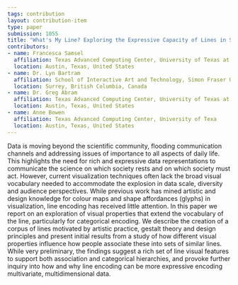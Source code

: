 ```yaml
---
tags: contribution
layout: contribution-item
type: paper
submission: 1055
title: "What's My Line? Exploring the Expressive Capacity of Lines in Scientific Visualization"
contributors: 
- name: Francesca Samsel
  affiliation: Texas Advanced Computing Center, University of Texas at Austin
  location: Austin, Texas, United States
- name: Dr. Lyn Bartram
  affiliation: School of Interactive Art and Technology, Simon Fraser University
  location: Surrey, British Columbia, Canada
- name: Dr. Greg Abram
  affiliation: Texas Advanced Computing Center, University of Texas at Austin
  location: Austin, Texas, United States
- name: Anne Bowen
  affiliation: Texas Advanced Computing Center, University of Texa
  location: Austin, Texas, United States
---
```


Data is moving beyond the scientific community, flooding communication
channels and addressing issues of importance to all aspects of daily
life. This highlights the need for rich and expressive data
representations to communicate the science on which society rests and on
which society must act. However, current visualization techniques often
lack the broad visual vocabulary needed to accommodate the explosion in
data scale, diversity and audience perspectives.
While previous work has mined artistic and design knowledge for colour
maps and shape affordances (glyphs) in visualization, line encoding has
received little attention. In this paper we report on an exploration of
visual properties that extend the vocabulary of the line, particularly
for categorical encoding. We describe the creation of a corpus of lines
motivated by artistic practice, gestalt theory and design principles and
present initial results from a study of how different visual properties
influence how people associate these into sets of similar lines. While
very preliminary, the findings suggest a rich set of line visual
features to support both association and categorical hierarchies, and
provoke further inquiry into how and why line encoding can be more
expressive encoding multivariate, multidimensional data.

